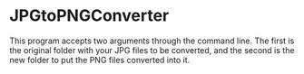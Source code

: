 # JPGtoPNGConverter

This program accepts two arguments through the command line. The first is the original folder with your JPG files to be converted, and the second is the new folder to put the PNG files converted into it.
